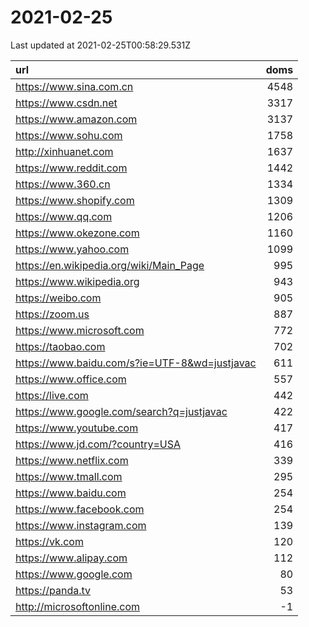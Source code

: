 # 2021-02-25

<!-- BEGIN -->
Last updated at 2021-02-25T00:58:29.531Z

url | doms
:- | -:
https://www.sina.com.cn | 4548
https://www.csdn.net | 3317
https://www.amazon.com | 3137
https://www.sohu.com | 1758
http://xinhuanet.com | 1637
https://www.reddit.com | 1442
https://www.360.cn | 1334
https://www.shopify.com | 1309
https://www.qq.com | 1206
https://www.okezone.com | 1160
https://www.yahoo.com | 1099
https://en.wikipedia.org/wiki/Main_Page | 995
https://www.wikipedia.org | 943
https://weibo.com | 905
https://zoom.us | 887
https://www.microsoft.com | 772
https://taobao.com | 702
https://www.baidu.com/s?ie=UTF-8&wd=justjavac | 611
https://www.office.com | 557
https://live.com | 442
https://www.google.com/search?q=justjavac | 422
https://www.youtube.com | 417
https://www.jd.com/?country=USA | 416
https://www.netflix.com | 339
https://www.tmall.com | 295
https://www.baidu.com | 254
https://www.facebook.com | 254
https://www.instagram.com | 139
https://vk.com | 120
https://www.alipay.com | 112
https://www.google.com | 80
https://panda.tv | 53
http://microsoftonline.com | -1
<!-- END -->
